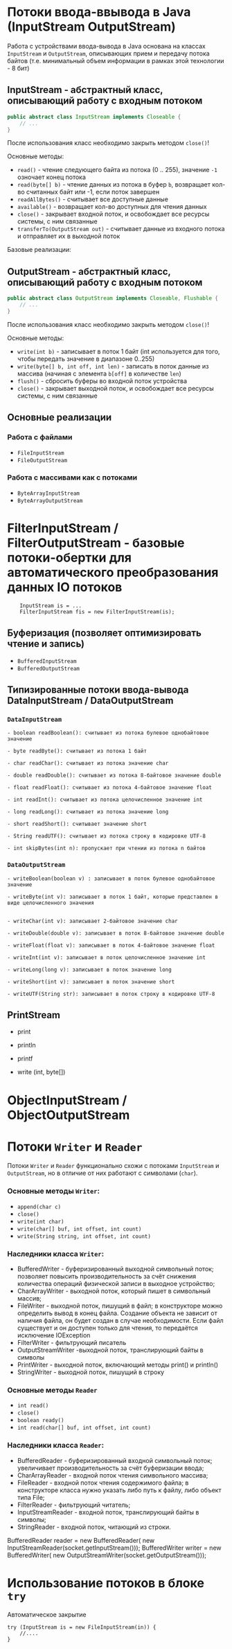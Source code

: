 # Потоки ввода-ввывода в Java (InputStream OutputStream)

Работа с устройствами ввода-вывода в Java основана на классах `InputStream` и `OutputStream`, описывающих 
прием и передачу потока байтов (т.е. минимальный объем информации в рамках этой технологии - 8 бит)

## InputStream - абстрактный класс, описывающий работу с входным потоком

```java
public abstract class InputStream implements Closeable {
    // ...
}
```

После использования класс необходимо закрыть методом `close()`!

Основные методы:
- `read()` - чтение следующего байта из потока (0 .. 255), значение `-1` озночает конец потока
- `read(byte[] b)` - чтение данных из потока в буфер `b`, возвращает кол-во считанных байт или -1, если поток завершен
- `readAllBytes()` - считывает все доступные данные
- `available()` - возвращает кол-во доступных для чтения данных
- `close()` - закрывает входной поток, и освобождает все ресурсы системы, с ним связанные
- `transferTo(OutputStream out)` - считывает данные из входного потока и отправляет их в выходной поток

Базовые реализации:


## OutputStream - абстрактный класс, описывающий работу с входным потоком

```java
public abstract class OutputStream implements Closeable, Flushable {
    // ...
}
```

После использования класс необходимо закрыть методом `close()`!

Основные методы:
- `write(int b)` - записывает в поток 1 байт (int используется для того, чтобы передать значение в диапазоне 0..255)
- `write(byte[] b, int off, int len)` - записать в поток данные из массива (начиная с элемента `b[off]` в количестве `len`)
- `flush()` - сбросить буферы во входной поток устройства
- `close()` - закрывает выходной поток, и освобождает все ресурсы системы, с ним связанные

## Основные реализации
### Работа с файлами
- `FileInputStream`
- `FileOutputStream`

### Работа с массивами как с потоками
- `ByteArrayInputStream`
- `ByteArrayOutputStream`


# FilterInputStream / FilterOutputStream - базовые потоки-обертки для автоматического преобразования данных IO потоков

```
    InputStream is = ...
    FilterInputStream fis = new FilterInputStream(is);
```


## Буферизация (позволяет оптимизировать чтение и запись)

- `BufferedInputStream`
- `BufferedOutputStream`


## Типизированные потоки ввода-вывода DataInputStream / DataOutputStream

### `DataInputStream`

    - boolean readBoolean(): считывает из потока булевое однобайтовое значение

    - byte readByte(): считывает из потока 1 байт

    - char readChar(): считывает из потока значение char

    - double readDouble(): считывает из потока 8-байтовое значение double

    - float readFloat(): считывает из потока 4-байтовое значение float

    - int readInt(): считывает из потока целочисленное значение int

    - long readLong(): считывает из потока значение long

    - short readShort(): считывает значение short

    - String readUTF(): считывает из потока строку в кодировке UTF-8

    - int skipBytes(int n): пропускает при чтении из потока n байтов


### `DataOutputStream`
    - writeBoolean(boolean v) : записывает в поток булевое однобайтовое значение

    - writeByte(int v): записывает в поток 1 байт, которые представлен в виде целочисленного значения


    - writeChar(int v): записывает 2-байтовое значение char

    - writeDouble(double v): записывает в поток 8-байтовое значение double

    - writeFloat(float v): записывает в поток 4-байтовое значение float

    - writeInt(int v): записывает в поток целочисленное значение int

    - writeLong(long v): записывает в поток значение long

    - writeShort(int v): записывает в поток значение short

    - writeUTF(String str): записывает в поток строку в кодировке UTF-8


## PrintStream

- print
- println
- printf

- write (int, byte[])

# ObjectInputStream / ObjectOutputStream


# Потоки `Writer` и `Reader`

Потоки `Writer` и `Reader` функционально схожи с потоками `InputStream` и `OutputStream`,
но в отличие от них работают с символами (`char`).

### Основные методы `Writer`: 
- `append(char c)`
- `close()`
- `write(int char)`
- `write(char[] buf, int offset, int count)`
- `write(String string, int offset, int count)`

### Наследники класса `Writer`:

- BufferedWriter - буферизированный выходной символьный поток; позволяет повысить производительность за счёт снижения количества операций физической записи в выходное устройство;
- CharArrayWriter - выходной поток, который пишет в символьный массив;
- FileWriter - выходной поток, пишущий в файл; в конструкторе можно определить вывод в конец файла. Создание объекта не зависит от наличия файла, он будет создан в случае необходимости. Если файл существует и он доступен только для чтения, то передаётся исключение IOException
- FilterWriter - фильтрующий писатель
- OutputStreamWriter -выходной поток, транслирующий байты в символы
- PrintWriter - выходной поток, включающий методы print() и println()
- StringWriter - выходной поток, пишущий в строку

### Основные методы `Reader`
- `int read()`
- `close()`
- `boolean ready()`
- `int read(char[] buf, int offset, int count)`

### Наследники класса `Reader`:

- BufferedReader - буферизированный входной символьный поток; увеличивает производительность за счёт буферизации ввода;
- CharArrayReader - входной поток чтения символьного массива;
- FileReader - входной поток чтения содержимого файла; в конструкторе класса нужно указать либо путь к файлу, либо объект типа File;
- FilterReader - фильтрующий читатель;
- InputStreamReader - входной поток, транслирующий байты в символы;
- StringReader - входной поток, читающий из строки.

BufferedReader reader = new BufferedReader(
            new InputStreamReader(socket.getInputStream()));
BufferedWriter writer = new BufferedWriter(
            new OutputStreamWriter(socket.getOutputStream()));


# Использование потоков в блоке `try`

Автоматическое закрытие
```
try (InputStream is = new FileInputStream(in)) {
    //....
}
```